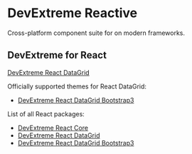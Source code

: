 # DevExtreme Reactive

Cross-platform component suite for on modern frameworks.

## DevExtreme for React

[DevExtreme React DataGrid](packages/dx-react-datagrid/README.md)

Officially supported themes for React DataGrid:
- [DevExtreme React DataGrid Bootstrap3](packages/dx-react-datagrid-bootstrap3/README.md)

List of all React packages:
- [DevExtreme React Core](packages/dx-react-core/README.md)
- [DevExtreme React DataGrid](packages/dx-react-datagrid/README.md)
- [DevExtreme React DataGrid Bootstrap3](packages/dx-react-datagrid-bootstrap3/README.md)
